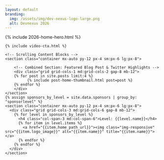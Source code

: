```yaml
---
layout: default
branding:
  img: /assets/img/dev-nexus-logo-large.png
  alt: Devnexus 2026
---
```

<div>
{% include 2026-home-hero.html %}

    {% include video-cta.html %}

    <!-- Scrolling Content Blocks -->
    <section class="container mx-auto py-12 px-4 sm:px-6 lg:px-8">

        <!-- Combined Section: Featured Blog Post & Twitter Highlights -->
        <div class="grid grid-cols-1 md:grid-cols-2 gap-8 mb-12">
        {% for post in site.posts limit:4 %}
              {% include post-home-thumbnail.html post=post %}
        {% endfor %}
        </div>
    </section>
    {% assign sponsors_by_level = site.data.sponsors | group_by: "sponsorlevel" %}
    <section class="container mx-auto py-12 px-4 sm:px-6 lg:px-8">
      <div class="grid grid-cols-3 md:grid-cols-6 gap-8 mb-12">
        {% for level in sponsors_by_level %}
          <h4 class="col-span-3 md:col-span-6">Level: {{level.name}}</h4>
          {% for item in level.items %}
            <a href="{{item.home_path_url}}"><img class="img-responsive" src="{{item.logo_image}}" alt="{{item.name}}" title="{{item.name}}"></a>
          {% endfor %}
        {% endfor %}
      </div>
    </section>    
</div>